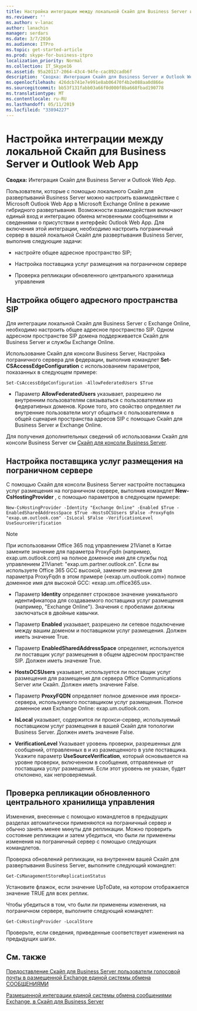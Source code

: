 ```yaml
---
title: Настройка интеграции между локальной Скайп для Business Server и Outlook Web App
ms.reviewer: ''
ms.author: v-lanac
author: lanachin
manager: serdars
ms.date: 3/7/2016
ms.audience: ITPro
ms.topic: get-started-article
ms.prod: skype-for-business-itpro
localization_priority: Normal
ms.collection: IT_Skype16
ms.assetid: 95a20117-2064-43c4-94fe-cac892cadb6f
description: 'Сводка: Интеграция Скайп для Business Server и Outlook Web App.'
ms.openlocfilehash: 426dcb741e7e991e8ab06470f4b2e088aa0d866e
ms.sourcegitcommit: bb53f131fabb03a66f0d000f8ba668fbad190778
ms.translationtype: MT
ms.contentlocale: ru-RU
ms.lasthandoff: 05/11/2019
ms.locfileid: "33894227"
---
```

# <a name="configure-integration-between-on-premises-skype-for-business-server-and-outlook-web-app"></a>Настройка интеграции между локальной Скайп для Business Server и Outlook Web App

**Сводка:** Интеграция Скайп для Business Server и Outlook Web App.

Пользователи, которые с помощью локального Скайп для развертываний Business Server можно настроить взаимодействие с Microsoft Outlook Web App в Microsoft Exchange Online в режиме гибридного развертывания. Возможности взаимодействия включают единый вход и интеграцию обмена мгновенными сообщениями и сведениями о присутствии в интерфейс Outlook Web App. Для включения этой интеграции, необходимо настроить пограничный сервер в вашей локальной Скайп для развертывания Business Server, выполнив следующие задачи:

- настройте общее адресное пространство SIP;

- Настройка поставщика услуг размещения на пограничном сервере

- Проверка репликации обновленного центрального хранилища управления

## <a name="configure-a-shared-sip-address-space"></a>Настройка общего адресного пространства SIP

Для интеграции локальной Скайп для Business Server с Exchange Online, необходимо настроить общее адресное пространство SIP. Одном адресном пространстве SIP домена поддерживается Скайп для Business Server и службы Exchange Online.

Использование Скайп для консоли Business Server, Настройка пограничного сервера для федерации, выполнив командлет **Set-CSAccessEdgeConfiguration** с использованием параметров, показанных в следующем примере:

```
Set-CsAccessEdgeConfiguration -AllowFederatedUsers $True
```

- Параметр **AllowFederatedUsers** указывает, разрешено ли внутренним пользователям связываться с пользователями из федеративных доменов. Кроме того, это свойство определяет ли внутренние пользователи могут общаться с пользователями в общей сценария пространства адресов SIP с помощью Скайп для Business Server и Exchange Online.

Для получения дополнительных сведений об использовании Скайп для консоли Business Server см [Скайп для консоли Business Server](../../manage/management-shell.md).

## <a name="configure-a-hosting-provider-on-the-edge-server"></a>Настройка поставщика услуг размещения на пограничном сервере

С помощью Скайп для консоли Business Server настройте поставщика услуг размещения на пограничном сервере, выполнив командлет **New-CsHostingProvider** , с помощью параметров в следующем примере:

```
New-CsHostingProvider -Identity "Exchange Online" -Enabled $True -EnabledSharedAddressSpace $True -HostsOCSUsers $False -ProxyFqdn "exap.um.outlook.com" -IsLocal $False -VerificationLevel UseSourceVerification
```

> [!NOTE]
> При использовании Office 365 под управлением 21Vianet в Китае замените значение для параметра ProxyFqdn (например, exap.um.outlook.com) на полное доменное имя для службы под управлением 21Vianet: "exap.um.partner.outlook.cn". Если вы используете Office 365 GCC высокой, замените значение для параметра ProxyFqdn в этом примере («exap.um.outlook.com») полное доменное имя для высокой GCC: «exap.um.office365.us».

- Параметр **Identity** определяет строковое значение уникального идентификатора для создаваемого поставщика услуг размещения (например, "Exchange Online"). Значения с пробелами должны заключаться в двойные кавычки.

- Параметр **Enabled** указывает, разрешено ли сетевое подключение между вашим доменом и поставщиком услуг размещения. Должен иметь значение True.

- Параметр **EnabledSharedAddressSpace** определяет, используется ли поставщик услуг размещения в общем адресном пространстве SIP. Должен иметь значение True.

- **HostsOCSUsers** указывает, используется ли поставщик услуг размещения для размещения для сервера Office Communications Server или Скайп. Должен иметь значение False.

- Параметр **ProxyFQDN** определяет полное доменное имя прокси-сервера, используемого поставщиком услуг размещения. Полное доменное имя Exchange Online: exap.um.outlook.com.

- **IsLocal** указывает, содержится ли прокси-сервер, используемый поставщиком услуг размещения в вашей Скайп для топологии Business Server. Должен иметь значение False.

- **VerificationLevel** Указывает уровень проверки, разрешенных для сообщений, отправленных в и из размещенного в узле поставщика. Укажите параметр **UseSourceVerification**, который основывается на уровне проверки, включенном в сообщения, отправленные от поставщика услуг размещения. Если этот уровень не указан, будет отклонено, как непроверяемый.

## <a name="verify-replication-of-the-updated-central-management-store"></a>Проверка репликации обновленного центрального хранилища управления

Изменения, внесенные с помощью командлетов в предыдущих разделах автоматически применяются на пограничный сервер и обычно занять менее минуты для репликации. Можно проверить состояние репликации и затем убедиться, что были ли применены изменения на пограничный сервер с помощью следующих командлетов.

Проверка обновлений репликации, на внутреннем вашей Скайп для развертывания Business Server, выполните следующий командлет:

```
Get-CsManagementStoreReplicationStatus
```
Установите флажок, если значение UpToDate, на котором отображается значение TRUE для всех реплик.

Чтобы убедиться в том, что были ли применены изменения, на пограничном сервере, выполните следующий командлет:

```
Get-CsHostingProvider -LocalStore
```
Проверьте, если сведения, приведенные соответствует изменения на предыдущих шагах.

## <a name="see-also"></a>См. также

[Предоставление Скайп для Business Server пользователи голосовой почты в размещенной Exchange единой системы обмена СООБЩЕНИЯМИ](https://technet.microsoft.com/library/306d3fb5-231b-4f0b-b8d8-0d9083b5ed77.aspx)

[Размещенной интеграции единой системы обмена сообщениями Exchange, в Скайп для Business Server](https://technet.microsoft.com/library/f4de0165-da3b-499e-98fc-28ddd0db02d5.aspx)
